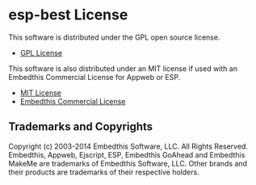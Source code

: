 esp-best License
===

This software is distributed under the GPL open source license.

* [GPL License](http://www.gnu.org/licenses/gpl-2.0.html)

This software is also distributed under an MIT license if used with
an Embedthis Commercial License for Appweb or ESP.

* [MIT License](http://opensource.org/licenses/MIT)
* [Embedthis Commercial License](http://embedthis.com/licensing/)


Trademarks and Copyrights
---
Copyright (c) 2003-2014 Embedthis Software, LLC. All Rights Reserved.
Embedthis, Appweb, Ejscript, ESP, Embedthis GoAhead and Embedthis MakeMe
are trademarks of Embedthis Software, LLC. Other brands and their products
are trademarks of their respective holders.
